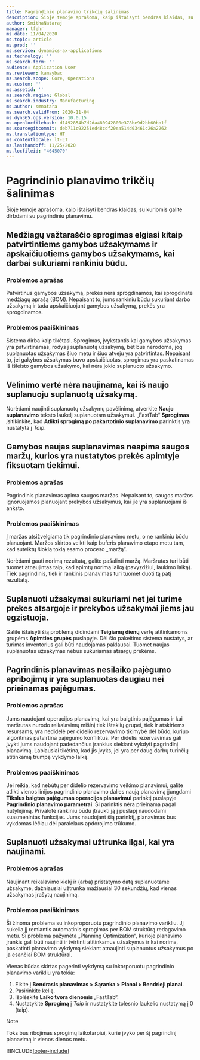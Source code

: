 ```yaml
---
title: Pagrindinio planavimo trikčių šalinimas
description: Šioje temoje aprašoma, kaip ištaisyti bendras klaidas, su kuriomis galite dirbdami su pagrindiniu planavimu.
author: SmithaNataraj
manager: tfehr
ms.date: 11/04/2020
ms.topic: article
ms.prod: ''
ms.service: dynamics-ax-applications
ms.technology: ''
ms.search.form: ''
audience: Application User
ms.reviewer: kamaybac
ms.search.scope: Core, Operations
ms.custom: ''
ms.assetid: ''
ms.search.region: Global
ms.search.industry: Manufacturing
ms.author: smnatara
ms.search.validFrom: 2020-11-04
ms.dyn365.ops.version: 10.0.15
ms.openlocfilehash: d1492854b7d2da480942800e378be9d2bb60bb1f
ms.sourcegitcommit: deb711c92251ed48cdf20ea514d03461c26a2262
ms.translationtype: HT
ms.contentlocale: lt-LT
ms.lasthandoff: 11/25/2020
ms.locfileid: "4645070"
---
```

# <a name="troubleshoot-master-planning"></a>Pagrindinio planavimo trikčių šalinimas

Šioje temoje aprašoma, kaip ištaisyti bendras klaidas, su kuriomis galite dirbdami su pagrindiniu planavimu.

## <a name="bill-of-materials-explosion-behaves-differently-for-firmed-production-orders-and-for-estimated-production-orders-for-manually-created-work"></a>Medžiagų važtaraščio sprogimas elgiasi kitaip patvirtintiems gamybos užsakymams ir apskaičiuotiems gamybos užsakymams, kai darbai sukuriami rankiniu būdu.

### <a name="issue-description"></a>Problemos aprašas

Patvirtinus gamybos užsakymą, prekės nėra sprogdinamos, kai sprogdinate medžiagų aprašą (BOM). Nepaisant to, jums rankiniu būdu sukuriant darbo užsakymą ir tada apskaičiuojant gamybos užsakymą, prekės yra sprogdinamos.

### <a name="issue-resolution"></a>Problemos paaiškinimas

Sistema dirba kaip tikėtasi. Sprogimas, įvykstantis kai gamybos užsakymas yra patvirtinamas, rodys į suplanuotą užsakymą, bet bus nerodoma, jog suplanuotas užsakymas šiuo metu ir šiuo atveju yra patvirtintas. Nepaisant to, jei gakybos užsakymas buvo apskaičiuotas, sprogimas yra paskatinamas iš išleisto gamybos užsakymo, kai nėra jokio suplanuoto užsakymo.

## <a name="the-delay-value-isnt-updated-when-i-reschedule-a-planned-order"></a>Vėlinimo vertė nėra naujinama, kai iš naujo suplanuoju suplanuotą užsakymą.

Norėdami naujinti suplanuotų užsakymų pavėlinimą, atverkite **Naujo suplanavimo** teksto laukelį suplanuotam užsakymui. „FastTab“ **Sprogimas** įsitikinkite, kad **Atlikti sprogimą po pakartotinio suplanavimo** parinktis yra nustatyta į *Taip*.

## <a name="production-scheduling-doesnt-consider-the-safety-margins-that-are-set-on-the-item-coverage-for-pegged-supply"></a>Gamybos naujas suplanavimas neapima saugos maržų, kurios yra nustatytos prekės apimtyje fiksuotam tiekimui.

### <a name="issue-description"></a>Problemos aprašas

Pagrindinis planavimas apima saugos maržas. Nepaisant to, saugos maržos ignoruojamos planuojant prekybos užsakymus, kai jie yra suplanuojami iš anksto.

### <a name="issue-resolution"></a>Problemos paaiškinimas

Į maržas atsižvelgiama tik pagrindinio planavimo metu, o ne rankiniu būdu planuojant. Maržos skirtos veikti kaip buferis planavimo etapo metu tam, kad suteiktų šiokią tokią esamo proceso „maržą“.

Norėdami gauti norimą rezultatą, galite pašalinti maržą. Maršrutas turi būti tuomet atnaujintas taip, kad apimtų norimą laiką (pavyzdžiui, laukimo laiką). Tiek pagrindinis, tiek ir rankinis planavimas turi tuomet duoti tą patį rezultatą.

## <a name="planned-orders-are-generated-even-though-we-have-items-in-stock-and-production-orders-already-exist-for-them"></a>Suplanuoti užsakymai sukuriami net jei turime prekes atsargoje ir prekybos užsakymai jiems jau egzistuoja.

Galite ištaisyti šią problemą didindami **Teigiamų dienų** vertę atitinkamoms grupėms **Apimties grupės** puslapyje. Dėl šio pakeitimo sistema nustatys, ar turimas inventorius gali būti naudojamas paklausai. Tuomet naujas suplanuotas užsakymas nebus sukuriamas atsargų prekėms.

## <a name="master-planning-doesnt-seem-to-respect-capacity-limitations-and-is-scheduling-more-than-the-available-capacity"></a>Pagrindinis planavimas nesilaiko pajėgumo apribojimų ir yra suplanuotas daugiau nei prieinamas pajėgumas.

### <a name="issue-description"></a>Problemos aprašas

Jums naudojant operacijos planavimą, kai yra baigtinis pajėgumas ir kai maršrutas nurodo reikalavimų mišinį tiek išteklių grupei, tiek ir atskiriems resursams, yra nedidelė per didelio rezervavimo tikimybė dėl būdo, kuriuo algoritmas patvirtina pajėgumo konfliktus. Per didelis rezervavimas gali įvykti jums naudojant padedančius įrankius siekiant vykdyti pagrindinį planavimą. Labiausiai tikėtina, kad jis įvyks, jei yra per daug darbų turinčių atitinkamą trumpą vykdymo laiką.

### <a name="issue-resolution"></a>Problemos paaiškinimas

Jei reikia, kad nebūtų per didelio rezervavimo veikimo planavimui, galite atlikti vienos linijos pagrindinio planavimo dalies naują planavimą įjungdami **Tikslus baigtas pajėgumas operacijos planavimui** parinktį puslapyje **Pagrindinio planavimo parametrai**. Ši parinktis nėra prieinama pagal nutylėjimą. Privalote rankiniu būdu įtraukti ją į puslapį naudodami suasmenintas funkcijas. Jums naudojant šią parinktį, planavimas bus vykdomas lėčiau dėl paralelaus apdorojimo trūkumo.

## <a name="planned-orders-take-a-long-time-to-update"></a>Suplanuoti užsakymai užtrunka ilgai, kai yra naujinami.

### <a name="issue-description"></a>Problemos aprašas

Naujinant reikalavimo kiekį ir (arba) pristatymo datą suplanuotame užsakyme, dažniausiai užtrunka mažiausiai 30 sekundžių, kad vienas užsakymas įrašytų naujinimą.

### <a name="issue-resolution"></a>Problemos paaiškinimas

Ši žinoma problema su inkoproporuotu pagrindinio planavimo varikliu. Jį sukelia jį remiantis automatinis sprogimas per BOM struktūrą redagavimo metu. Ši problema pažymėta „Planning Optimization“, kurioje planavimo įrankis gali būti naujinti ir tvirtinti atitinkamus užsakymus ir kai norima, paskatinti planavimo vykdymą siekiant atnaujinti suplanuotus užsakymus po ja esančiai BOM struktūrai.

Vienas būdas skirtas pagerinti vykdymą su inkorporuotu pagrindinio planavimo varikliu yra tokia:

1. Eikite į **Bendrasis planavimas \> Sąranka \> Planai \> Bendrieji planai**.
1. Pasirinkite kelią.
1. Išplėskite **Laiko tvora dienomis** „FastTab“.
1. Nustatykite **Sprogimą** į *Taip* ir nustatykite tolesnio laukelio nustatymą į 0 (taip).

> [!NOTE]
> Toks bus ribojimas sprogimų laikotarpiui, kurie įvyko per šį pagrindinį planavimą ir vienos dienos metu.


[!INCLUDE[footer-include](../../includes/footer-banner.md)]